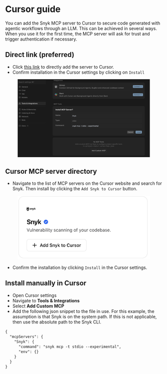 # Cursor guide

You can add the Snyk MCP server to Cursor to secure code generated with agentic workflows through an LLM. This can be achieved in several ways. When you use it for the first time, the MCP server will ask for trust and trigger authentication if necessary.

## Direct link (preferred)

* Click [this link](cursor://anysphere.cursor-deeplink/mcp/install?name=Snyk\&config=eyJjb21tYW5kIjoic255ayBtY3AgLXQgc3RkaW8gLS1leHBlcmltZW50YWwifQ%3D%3D) to directly add the server to Cursor.
* Confirm installation in the Cursor settings by clicking on `Install`

<figure><img src="../../../../.gitbook/assets/image (44).png" alt=""><figcaption></figcaption></figure>

## Cursor MCP server directory

* Navigate to the list of MCP servers on the Cursor website and search for Snyk. Then install by clicking the `Add Snyk to Cursor` button.

<figure><img src="../../../../.gitbook/assets/image (43).png" alt=""><figcaption></figcaption></figure>

* Confirm the installation by clicking `Install` in the Cursor settings.

## Install manually in Cursor

* Open Cursor settings
* Navigate to **Tools & Integrations**
* Select **Add Custom MCP**&#x20;
* Add the following json snippet to the file in use. For this example, the assumption is that  Snyk is on the system path. If this is not applicable, then use the absolute path to the Snyk CLI.

```json5
{
  "mcpServers": {
    "Snyk": {
      "command": "snyk mcp -t stdio --experimental",
      "env": {}
    }
  }
}
```
